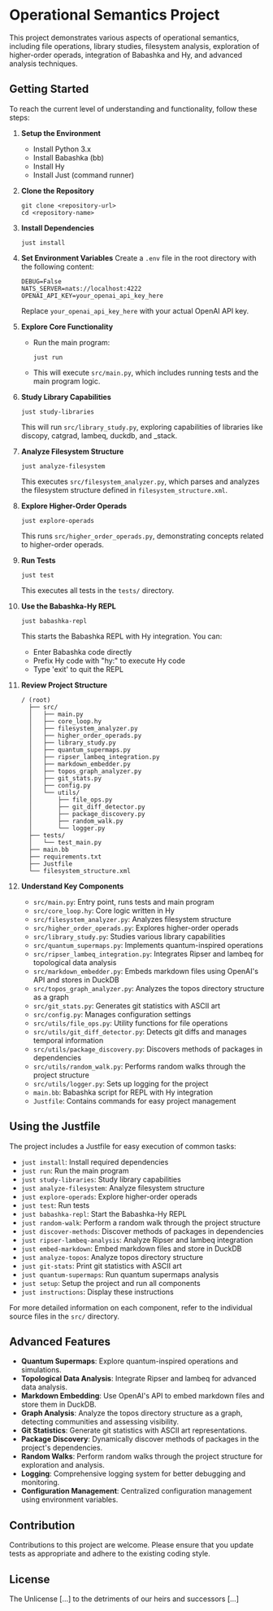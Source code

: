 # Operational Semantics Project

This project demonstrates various aspects of operational semantics, including file operations, library studies, filesystem analysis, exploration of higher-order operads, integration of Babashka and Hy, and advanced analysis techniques.

## Getting Started

To reach the current level of understanding and functionality, follow these steps:

1. **Setup the Environment**
   - Install Python 3.x
   - Install Babashka (bb)
   - Install Hy
   - Install Just (command runner)

2. **Clone the Repository**
   ```
   git clone <repository-url>
   cd <repository-name>
   ```

3. **Install Dependencies**
   ```
   just install
   ```

4. **Set Environment Variables**
   Create a `.env` file in the root directory with the following content:
   ```
   DEBUG=False
   NATS_SERVER=nats://localhost:4222
   OPENAI_API_KEY=your_openai_api_key_here
   ```
   Replace `your_openai_api_key_here` with your actual OpenAI API key.

5. **Explore Core Functionality**
   - Run the main program:
     ```
     just run
     ```
   - This will execute `src/main.py`, which includes running tests and the main program logic.

6. **Study Library Capabilities**
   ```
   just study-libraries
   ```
   This will run `src/library_study.py`, exploring capabilities of libraries like discopy, catgrad, lambeq, duckdb, and _stack.

7. **Analyze Filesystem Structure**
   ```
   just analyze-filesystem
   ```
   This executes `src/filesystem_analyzer.py`, which parses and analyzes the filesystem structure defined in `filesystem_structure.xml`.

8. **Explore Higher-Order Operads**
   ```
   just explore-operads
   ```
   This runs `src/higher_order_operads.py`, demonstrating concepts related to higher-order operads.

9. **Run Tests**
   ```
   just test
   ```
   This executes all tests in the `tests/` directory.

10. **Use the Babashka-Hy REPL**
    ```
    just babashka-repl
    ```
    This starts the Babashka REPL with Hy integration. You can:
    - Enter Babashka code directly
    - Prefix Hy code with "hy:" to execute Hy code
    - Type 'exit' to quit the REPL

11. **Review Project Structure**
    ```
    / (root)
      ├── src/
      │   ├── main.py
      │   ├── core_loop.hy
      │   ├── filesystem_analyzer.py
      │   ├── higher_order_operads.py
      │   ├── library_study.py
      │   ├── quantum_supermaps.py
      │   ├── ripser_lambeq_integration.py
      │   ├── markdown_embedder.py
      │   ├── topos_graph_analyzer.py
      │   ├── git_stats.py
      │   ├── config.py
      │   └── utils/
      │       ├── file_ops.py
      │       ├── git_diff_detector.py
      │       ├── package_discovery.py
      │       ├── random_walk.py
      │       └── logger.py
      ├── tests/
      │   └── test_main.py
      ├── main.bb
      ├── requirements.txt
      ├── Justfile
      └── filesystem_structure.xml
    ```

12. **Understand Key Components**
    - `src/main.py`: Entry point, runs tests and main program
    - `src/core_loop.hy`: Core logic written in Hy
    - `src/filesystem_analyzer.py`: Analyzes filesystem structure
    - `src/higher_order_operads.py`: Explores higher-order operads
    - `src/library_study.py`: Studies various library capabilities
    - `src/quantum_supermaps.py`: Implements quantum-inspired operations
    - `src/ripser_lambeq_integration.py`: Integrates Ripser and lambeq for topological data analysis
    - `src/markdown_embedder.py`: Embeds markdown files using OpenAI's API and stores in DuckDB
    - `src/topos_graph_analyzer.py`: Analyzes the topos directory structure as a graph
    - `src/git_stats.py`: Generates git statistics with ASCII art
    - `src/config.py`: Manages configuration settings
    - `src/utils/file_ops.py`: Utility functions for file operations
    - `src/utils/git_diff_detector.py`: Detects git diffs and manages temporal information
    - `src/utils/package_discovery.py`: Discovers methods of packages in dependencies
    - `src/utils/random_walk.py`: Performs random walks through the project structure
    - `src/utils/logger.py`: Sets up logging for the project
    - `main.bb`: Babashka script for REPL with Hy integration
    - `Justfile`: Contains commands for easy project management

## Using the Justfile

The project includes a Justfile for easy execution of common tasks:

- `just install`: Install required dependencies
- `just run`: Run the main program
- `just study-libraries`: Study library capabilities
- `just analyze-filesystem`: Analyze filesystem structure
- `just explore-operads`: Explore higher-order operads
- `just test`: Run tests
- `just babashka-repl`: Start the Babashka-Hy REPL
- `just random-walk`: Perform a random walk through the project structure
- `just discover-methods`: Discover methods of packages in dependencies
- `just ripser-lambeq-analysis`: Analyze Ripser and lambeq integration
- `just embed-markdown`: Embed markdown files and store in DuckDB
- `just analyze-topos`: Analyze topos directory structure
- `just git-stats`: Print git statistics with ASCII art
- `just quantum-supermaps`: Run quantum supermaps analysis
- `just setup`: Setup the project and run all components
- `just instructions`: Display these instructions

For more detailed information on each component, refer to the individual source files in the `src/` directory.

## Advanced Features

- **Quantum Supermaps**: Explore quantum-inspired operations and simulations.
- **Topological Data Analysis**: Integrate Ripser and lambeq for advanced data analysis.
- **Markdown Embedding**: Use OpenAI's API to embed markdown files and store them in DuckDB.
- **Graph Analysis**: Analyze the topos directory structure as a graph, detecting communities and assessing visibility.
- **Git Statistics**: Generate git statistics with ASCII art representations.
- **Package Discovery**: Dynamically discover methods of packages in the project's dependencies.
- **Random Walks**: Perform random walks through the project structure for exploration and analysis.
- **Logging**: Comprehensive logging system for better debugging and monitoring.
- **Configuration Management**: Centralized configuration management using environment variables.

## Contribution

Contributions to this project are welcome. Please ensure that you update tests as appropriate and adhere to the existing coding style.

## License

The Unlicense
[...] to the detriments of our heirs and successors [...]

